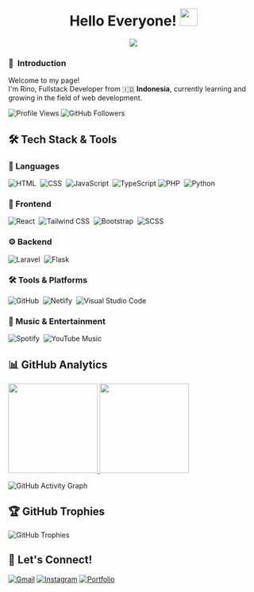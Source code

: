 <h1 align="center">Hello Everyone! <img src="https://media.giphy.com/media/TEnXkcsHrP4YedChhA/giphy.gif" width="35"></h1>
<p align="center">
  <a href="https://github.com/rinoodev"><img src="https://readme-typing-svg.herokuapp.com?lines=Fullstack+Developer;Web%20|%20React%20|%20Flask;Still%20Learning%20And%20Exploring&center=true&width=500&height=50"></a>
</p>

### 🙌 &nbsp;Introduction

<p>Welcome to my page! </br> I'm Rino, Fullstack Developer from 🇮🇩 <b>Indonesia</b>, currently learning and growing in the field of web development.</p> 

<div align="left">
  <img src="https://komarev.com/ghpvc/?username=rinoodev&color=blueviolet&style=flat-square&label=Profile+Views" alt="Profile Views" />
  <img src="https://img.shields.io/github/followers/rinoodev?label=Followers&style=flat-square&color=blue" alt="GitHub Followers" />
</div>

## 🛠️ Tech Stack & Tools

<div align="left">

### 🚀 Languages
![HTML](https://img.shields.io/badge/-HTML-05122A?style=flat&logo=HTML5)&nbsp;
![CSS](https://img.shields.io/badge/-CSS-05122A?style=flat&logo=CSS3&logoColor=1572B6)&nbsp;
![JavaScript](https://img.shields.io/badge/-JavaScript-05122A?style=flat&logo=javascript)&nbsp;
![TypeScript](https://img.shields.io/badge/-TypeScript-05122A?style=flat&logo=typescript&logoColor=3178C6)
![PHP](https://img.shields.io/badge/-PHP-05122A?style=flat&logo=php&logoColor=00599C)&nbsp;
![Python](https://img.shields.io/badge/-Python-05122A?style=flat&logo=python)&nbsp;


### 🎨 Frontend
![React](https://img.shields.io/badge/-React-05122A?style=flat&logo=react)&nbsp;
![Tailwind CSS](https://img.shields.io/badge/-Tailwind-05122A?style=flat&logo=tailwind-css)&nbsp;
![Bootstrap](https://img.shields.io/badge/-Bootstrap-05122A?style=flat&logo=bootstrap&logoColor=563d7c)&nbsp;
![SCSS](https://img.shields.io/badge/-SCSS-05122A?style=flat&logo=Sass&logoColor=CC6699)

### ⚙️ Backend
![Laravel](https://img.shields.io/badge/-Laravel-05122A?style=flat&logo=laravel&logoColor=red)&nbsp;
![Flask](https://img.shields.io/badge/-Flask-05122A?style=flat&logo=flask)&nbsp;

### 🛠️ Tools & Platforms
![GitHub](https://img.shields.io/badge/-GitHub-05122A?style=flat&logo=github)&nbsp;
![Netlify](https://img.shields.io/badge/-Netlify-05122A?style=flat&logo=netlify)&nbsp;
![Visual Studio Code](https://img.shields.io/badge/-Visual%20Studio%20Code-05122A?style=flat&logo=visual-studio-code&logoColor=007ACC)&nbsp;

### 🎵 Music & Entertainment
![Spotify](https://img.shields.io/badge/Spotify-%23000000.svg?style=flat&logo=spotify&logoColor=white)&nbsp;
![YouTube Music](https://img.shields.io/badge/YouTube%20Music-%23000000.svg?style=flat&logo=youtube-music&logoColor=red)


</div>

## 📊 GitHub Analytics

<p align="left">
<a href="https://github.com/rinoodev">
  <img height="180em" src="https://github-readme-stats-eight-theta.vercel.app/api?username=rinoodev&show_icons=true&theme=algolia&include_all_commits=true&count_private=true"/>
  <img height="180em" src="https://github-readme-stats-eight-theta.vercel.app/api/top-langs/?username=rinoodev&layout=compact&langs_count=8&theme=algolia&include_all_commits=true&count_private=true"/>
</a>
</p>

<div align="left">
  <img src="https://github-readme-activity-graph.vercel.app/graph?username=rinoodev&bg_color=1a1b27&color=628fdb&line=628fdb&point=19f4d6&area=true&hide_border=true" alt="GitHub Activity Graph" />
</div>

## 🏆 GitHub Trophies

<div align="left">
  <img src="https://github-profile-trophy.vercel.app/?username=rinoodev&theme=tokyonight&no-frame=true&row=1&column=7" alt="GitHub Trophies" />
</div>

## 🤝 Let's Connect!

<div align="left">

[![Gmail](https://img.shields.io/badge/-Gmail-D14836?style=flat&logo=gmail&logoColor=white)](mailto:rnowjyo@gmail.com)
[![Instagram](https://img.shields.io/badge/-Instagram-E4405F?style=flat&logo=instagram&logoColor=white)](https://www.instagram.com/rnowjyo_/)
[![Portfolio](https://img.shields.io/badge/-Portfolio-FF5722?style=flat&logo=todoist&logoColor=white)](https://websiteportfolioofficial.netlify.app/)

</div>

